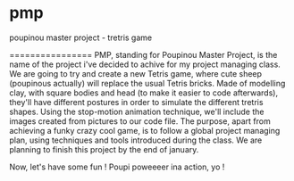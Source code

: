 # pmp
poupinou master project - tretris game

================
PMP, standing for Poupinou Master Project, is the name of the project i've decided to achive for my project managing class.
We are going to try and create a new Tetris game, where cute sheep (poupinous actually) will replace the usual Tetris bricks. Made of modelling clay, with square bodies and head (to make it easier to code afterwards), they'll have different postures in order to simulate the different tretris shapes. 
Using the stop-motion animation technique, we'll include the images created from pictures to our code file.
The purpose, apart from achieving a funky crazy cool game, is to follow a global project managing plan, using techniques and tools introduced during the class.
We are planning to finish this project by the end of january.

Now, let's have some fun ! 
Poupi poweeeer ina action, yo !


